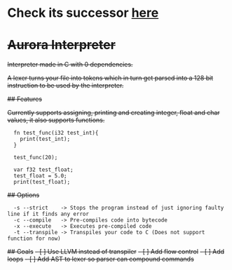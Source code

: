# Check its successor [here](https://github.com/pliduino/aurora-compiler)

# ~~Aurora Interpreter~~

~~Interpreter made in C with 0 dependencies.~~

~~A lexer turns your file into tokens which in turn get parsed into a 128 bit instruction to be used by the interpreter.~~

~~## Features~~

~~Currently supports assigning, printing and creating integer, float and char values, it also supports functions.~~

```
  fn test_func(i32 test_int){
    print(test_int);
  }

  test_func(20);

  var f32 test_float;
  test_float = 5.0;
  print(test_float);
```

~~## Options~~
```
  -s --strict    -> Stops the program instead of just ignoring faulty line if it finds any error
  -c --compile   -> Pre-compiles code into bytecode
  -x --execute   -> Executes pre-compiled code
  -t --transpile -> Transpiles your code to C (Does not support function for now)
```

~~## Goals~~
~~- [ ] Use LLVM instead of transpiler~~
~~- [ ] Add flow control~~
~~- [ ] Add loops~~
~~- [ ] Add AST to lexer so parser can compound commands~~
